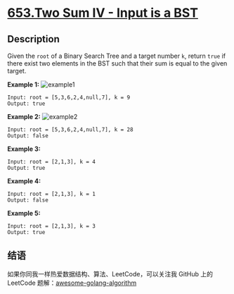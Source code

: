 # [653.Two Sum IV - Input is a BST][title]

## Description
Given the `root` of a Binary Search Tree and a target number `k`, return `true` if there exist two elements in the BST such that their sum is equal to the given target.


**Example 1:**
![example1](./sum_tree_1.jpg)
```
Input: root = [5,3,6,2,4,null,7], k = 9
Output: true
```

__Example 2:__
![example2](./sum_tree_2.jpg)
```
Input: root = [5,3,6,2,4,null,7], k = 28
Output: false
```

__Example 3:__

```
Input: root = [2,1,3], k = 4
Output: true
```

__Example 4:__

```
Input: root = [2,1,3], k = 1
Output: false
```

__Example 5:__

```
Input: root = [2,1,3], k = 3
Output: true
```

## 结语

如果你同我一样热爱数据结构、算法、LeetCode，可以关注我 GitHub 上的 LeetCode 题解：[awesome-golang-algorithm][me]

[title]: https://leetcode.com/problems/two-sum-iv-input-is-a-bst/
[me]: https://github.com/kylesliu/awesome-golang-algorithm
